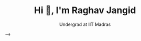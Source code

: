 <h1 align="center">Hi 👋, I'm Raghav Jangid</h1>
<!--
--> 


<p align="center">Undergrad at IIT Madras</p>
-->
<!
![GitHub Stats](https://github-readme-stats.vercel.app/api?username=Raghav-J402&theme=radical)
